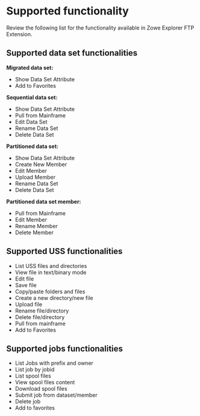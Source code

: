 # Supported functionality

Review the following list for the functionality available in Zowe Explorer FTP Extension.

## Supported data set functionalities

**Migrated data set:**

- Show Data Set Attribute
- Add to Favorites

**Sequential data set:**

- Show Data Set Attribute
- Pull from Mainframe
- Edit Data Set
- Rename Data Set
- Delete Data Set

**Partitioned data set:**

- Show Data Set Attribute
- Create New Member
- Edit Member
- Upload Member
- Rename Data Set
- Delete Data Set

**Partitioned data set member:**

- Pull from Mainframe
- Edit Member
- Rename Member
- Delete Member

## Supported USS functionalities

- List USS files and directories
- View file in text/binary mode
- Edit file
- Save file
- Copy/paste folders and files
- Create a new directory/new file
- Upload file
- Rename file/directory
- Delete file/directory
- Pull from mainframe
- Add to Favorites

## Supported jobs functionalities

- List Jobs with prefix and owner
- List job by jobid
- List spool files
- View spool files content
- Download spool files
- Submit job from dataset/member
- Delete job
- Add to favorites
